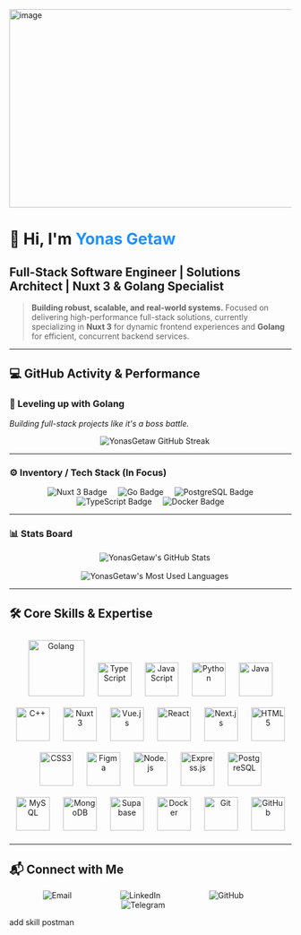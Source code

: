 <img width="1120" height="354" alt="image" src="https://github.com/user-attachments/assets/8468629d-8685-462a-959b-3f6db62dee7f" />

# 👋 Hi, I'm <span style="color:#1E90FF;">Yonas Getaw</span>
## **Full-Stack Software Engineer | Solutions Architect | Nuxt 3 & Golang Specialist**

> **Building robust, scalable, and real-world systems.** Focused on delivering high-performance full-stack solutions, currently specializing in **Nuxt 3** for dynamic frontend experiences and **Golang** for efficient, concurrent backend services.

---

## 💻 GitHub Activity & Performance

### 🚀 Leveling up with **Golang**
*Building full-stack projects like it's a boss battle.*

<p align="center">
    <img src="https://github-readme-streak-stats.herokuapp.com/?user=YonasGetaw&theme=dark&hide_border=true&date_format=M%20j%5B%2C%20Y%5D" alt="YonasGetaw GitHub Streak" />
</p>

---

### ⚙️ Inventory / Tech Stack (In Focus)

<p align="center">
    <img src="https://img.shields.io/badge/Nuxt%203-00DC82?style=for-the-badge&logo=nuxtdotjs&logoColor=white" alt="Nuxt 3 Badge"/>
    <img src="https://img.shields.io/badge/Go-00ADD8?style=for-the-badge&logo=go&logoColor=white" alt="Go Badge"/>
    <img src="https://img.shields.io/badge/PostgreSQL-316192?style=for-the-badge&logo=postgresql&logoColor=white" alt="PostgreSQL Badge"/>
    <img src="https://img.shields.io/badge/TypeScript-3178C6?style=for-the-badge&logo=typescript&logoColor=white" alt="TypeScript Badge"/>
    <img src="https://img.shields.io/badge/Docker-2496ED?style=for-the-badge&logo=docker&logoColor=white" alt="Docker Badge"/>
</p>

---

### 📊 Stats Board

<p align="center">
    <img align="center" src="https://github-readme-stats.vercel.app/api?username=YonasGetaw&show_icons=true&theme=dark&hide_border=true&count_private=true" alt="YonasGetaw's GitHub Stats" />
</p>

<p align="center">
    <img align="center" src="https://github-readme-stats.vercel.app/api/top-langs/?username=YonasGetaw&layout=compact&langs_count=6&theme=dark&hide_border=true" alt="YonasGetaw's Most Used Languages" />
</p>

---
## 🛠️ Core Skills & Expertise
<div align="center">
  <img src="https://upload.wikimedia.org/wikipedia/commons/0/05/Go_Logo_Blue.svg" title="Golang" width="100" style="margin:10px;"/>
  <img src="https://cdn.jsdelivr.net/gh/devicons/devicon/icons/typescript/typescript-original.svg" title="TypeScript" width="60" style="margin:10px;"/>
  <img src="https://cdn.jsdelivr.net/gh/devicons/devicon/icons/javascript/javascript-original.svg" title="JavaScript" width="60" style="margin:10px;"/>
  <img src="https://cdn.jsdelivr.net/gh/devicons/devicon/icons/python/python-original.svg" title="Python" width="60" style="margin:10px;"/>
  <img src="https://cdn.jsdelivr.net/gh/devicons/devicon/icons/java/java-original.svg" title="Java" width="60" style="margin:10px;"/>
</div>

<div align="center">
  <img src="https://cdn.jsdelivr.net/gh/devicons/devicon/icons/cplusplus/cplusplus-original.svg" title="C++" width="60" style="margin:10px;"/>
  <img src="https://cdn.jsdelivr.net/gh/devicons/devicon/icons/nuxtjs/nuxtjs-original.svg" title="Nuxt 3" width="60" style="margin:10px;"/>
  <img src="https://cdn.jsdelivr.net/gh/devicons/devicon/icons/vuejs/vuejs-original.svg" title="Vue.js" width="60" style="margin:10px;"/>
  <img src="https://cdn.jsdelivr.net/gh/devicons/devicon/icons/react/react-original.svg" title="React" width="60" style="margin:10px;"/>
  <img src="https://cdn.jsdelivr.net/gh/devicons/devicon/icons/nextjs/nextjs-original.svg" title="Next.js" width="60" style="margin:10px;"/>
  <img src="https://cdn.jsdelivr.net/gh/devicons/devicon/icons/html5/html5-original.svg" title="HTML5" width="60" style="margin:10px;"/>
</div>

<div align="center">
  <img src="https://cdn.jsdelivr.net/gh/devicons/devicon/icons/css3/css3-original.svg" title="CSS3" width="60" style="margin:10px;"/>
  <img src="https://cdn.jsdelivr.net/gh/devicons/devicon/icons/figma/figma-original.svg" title="Figma" width="60" style="margin:10px;"/>
  <img src="https://cdn.jsdelivr.net/gh/devicons/devicon/icons/nodejs/nodejs-original.svg" title="Node.js" width="60" style="margin:10px;"/>
  <img src="https://cdn.jsdelivr.net/gh/devicons/devicon/icons/express/express-original.svg" title="Express.js" width="60" style="margin:10px;"/>
  <img src="https://cdn.jsdelivr.net/gh/devicons/devicon/icons/postgresql/postgresql-original.svg" title="PostgreSQL" width="60" style="margin:10px;"/>
</div>

<div align="center">
  <img src="https://cdn.jsdelivr.net/gh/devicons/devicon/icons/mysql/mysql-original.svg" title="MySQL" width="60" style="margin:10px;"/>
  <img src="https://cdn.jsdelivr.net/gh/devicons/devicon/icons/mongodb/mongodb-original.svg" title="MongoDB" width="60" style="margin:10px;"/>
  <img src="https://cdn.jsdelivr.net/gh/devicons/devicon/icons/supabase/supabase-original.svg" title="Supabase" width="60" style="margin:10px;"/>
  <img src="https://cdn.jsdelivr.net/gh/devicons/devicon/icons/docker/docker-original.svg" title="Docker" width="60" style="margin:10px;"/>
  <img src="https://cdn.jsdelivr.net/gh/devicons/devicon/icons/git/git-original.svg" title="Git" width="60" style="margin:10px;"/>
  <img src="https://cdn.jsdelivr.net/gh/devicons/devicon/icons/github/github-original.svg" title="GitHub" width="60" style="margin:10px;"/>
</div>

---

## 📬 Connect with Me

<p align="center">
    <a href="mailto:yonasgetaw5444@gmail.com" target="_blank" style="text-decoration:none; margin: 0 10px;">
        <img src="https://img.shields.io/badge/Email-D14836?style=for-the-badge&logo=gmail&logoColor=white" alt="Email" />
    </a>
    <a href="https://linkedin.com/in/your-linkedin-profile" target="_blank" style="text-decoration:none; margin: 0 10px;">
        <img src="https://img.shields.io/badge/LinkedIn-0077B5?style=for-the-badge&logo=linkedin&logoColor=white" alt="LinkedIn" />
    </a>
    <a href="https://github.com/YonasGetaw" target="_blank" style="text-decoration:none; margin: 0 10px;">
        <img src="https://img.shields.io/badge/GitHub-100000?style=for-the-badge&logo=github&logoColor=white" alt="GitHub" />
    </a>
    <a href="https://t.me/@YONAA54" target="_blank" style="text-decoration:none; margin: 0 10px;">
        <img src="https://img.shields.io/badge/Telegram-26A5E4?style=for-the-badge&logo=telegram&logoColor=white" alt="Telegram" />
    </a>
</p>



add skill postman
